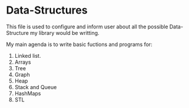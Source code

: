 # Data-Structures

This file is used to configure and inform user about all the possible Data-Structure my library would be writting.

My main agenda is to write basic fuctions and programs for:
1. Linked list.
2. Arrays
3. Tree
4. Graph
5. Heap
6. Stack and Queue
7. HashMaps
8. STL
